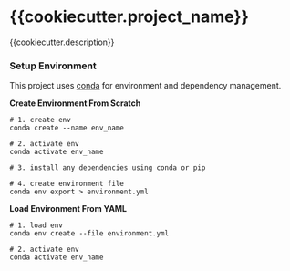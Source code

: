 # {{cookiecutter.project_name}}

{{cookiecutter.description}}

### Setup Environment

This project uses [conda](https://docs.conda.io/projects/conda/en/latest/user-guide/tasks/manage-environments.html#create-env-file-manually) for environment and dependency management. 

**Create Environment From Scratch**

```shell
# 1. create env
conda create --name env_name

# 2. activate env
conda activate env_name

# 3. install any dependencies using conda or pip

# 4. create environment file
conda env export > environment.yml
```

**Load Environment From YAML**

```shell
# 1. load env
conda env create --file environment.yml

# 2. activate env
conda activate env_name
```